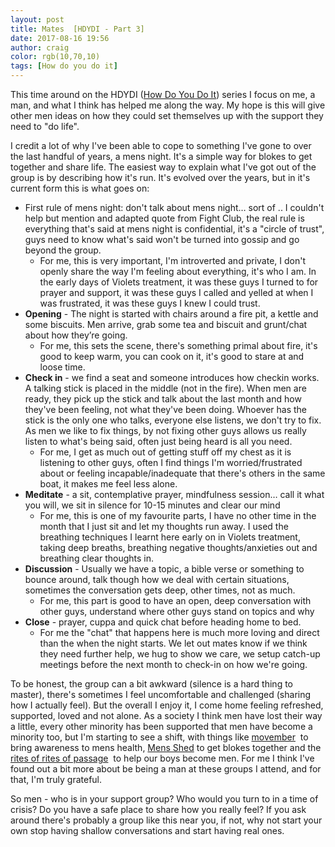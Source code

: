 ```yaml
---
layout: post
title: Mates  [HDYDI - Part 3]
date: 2017-08-16 19:56
author: craig
color: rgb(10,70,10)
tags: [How do you do it]
---
```

This time around on the HDYDI (<a href="https://seaboxes.wordpress.com/category/how-do-you-do-it/">How Do You Do It</a>) series I focus on me, a man, and what I think has helped me along the way. My hope is this will give other men ideas on how they could set themselves up with the support they need to "do life".

I credit a lot of why I've been able to cope to something I've gone to over the last handful of years, a mens night. It's a simple way for blokes to get together and share life. The easiest way to explain what I've got out of the group is by describing how it's run. It's evolved over the years, but in it's current form this is what goes on:
<ul>
	<li>First rule of mens night: don't talk about mens night… sort of .. I couldn't help but mention and adapted quote from Fight Club, the real rule is everything that's said at mens night is confidential, it's a "circle of trust", guys need to know what's said won't be turned into gossip and go beyond the group.
<ul>
	<li>For me, this is very important, I'm introverted and private, I don't openly share the way I'm feeling about everything, it's who I am. In the early days of Violets treatment, it was these guys I turned to for prayer and support, it was these guys I called and yelled at when I was frustrated, it was these guys I knew I could trust.</li>
</ul>
</li>
	<li><strong>Opening</strong> - The night is started with chairs around a fire pit, a kettle and some biscuits. Men arrive, grab some tea and biscuit and grunt/chat about how they’re going.
<ul>
	<li>For me, this sets the scene, there's something primal about fire, it's good to keep warm, you can cook on it, it's good to stare at and loose time.</li>
</ul>
</li>
	<li><strong>Check in</strong> - we find a seat and someone introduces how checkin works. A talking stick is placed in the middle (not in the fire). When men are ready, they pick up the stick and talk about the last month and how they've been feeling, not what they've been doing. Whoever has the stick is the only one who talks, everyone else listens, we don't try to fix. As men we like to fix things, by not fixing other guys allows us really listen to what's being said, often just being heard is all you need.
<ul>
	<li>For me, I get as much out of getting stuff off my chest as it is listening to other guys, often I find things I'm worried/frustrated about or feeling incapable/inadequate that there's others in the same boat, it makes me feel less alone.</li>
</ul>
</li>
	<li><strong>Meditate</strong> - a sit, contemplative prayer, mindfulness session… call it what you will, we sit in silence for 10-15 minutes and clear our mind
<ul>
	<li>For me, this is one of my favourite parts, I have no other time in the month that I just sit and let my thoughts run away. I used the breathing techniques I learnt here early on in Violets treatment, taking deep breaths, breathing negative thoughts/anxieties out and breathing clear thoughts in.</li>
</ul>
</li>
	<li><strong>Discussion</strong> - Usually we have a topic, a bible verse or something to bounce around, talk though how we deal with certain situations, sometimes the conversation gets deep, other times, not as much.
<ul>
	<li>For me, this part is good to have an open, deep conversation with other guys, understand where other guys stand on topics and why</li>
</ul>
</li>
	<li><strong>Close</strong> - prayer, cuppa and quick chat before heading home to bed.
<ul>
	<li>For me the "chat" that happens here is much more loving and direct than the when the night starts. We let out mates know if we think they need further help, we hug to show we care, we setup catch-up meetings before the next month to check-in on how we're going.</li>
</ul>
</li>
</ul>
To be honest, the group can a bit awkward (silence is a hard thing to master), there's sometimes I feel uncomfortable and challenged (sharing how I actually feel). But the overall I enjoy it, I come home feeling refreshed, supported, loved and not alone.
As a society I think men have lost their way a little, every other minority has been supported that men have become a minority too, but I'm starting to see a shift, with things like <a href="https://movember.com">movember</a>  to bring awareness to mens health, <a href="http://mensshed.org/">Mens Shed</a> to get blokes together and the <a href="http://www.smh.com.au/lifestyle/health-and-wellbeing/wellbeing/the-missing-link-in-the-making-of-good-men-20161113-gsocgr.html">rites of rites of passage</a>  to help our boys become men. For me I think I've found out a bit more about be being a man at these groups I attend, and for that, I'm truly grateful.

So men - who is in your support group? Who would you turn to in a time of crisis? Do you have a safe place to share how you really feel? If you ask around there's probably a group like this near you, if not, why not start your own stop having shallow conversations and start having real ones.
